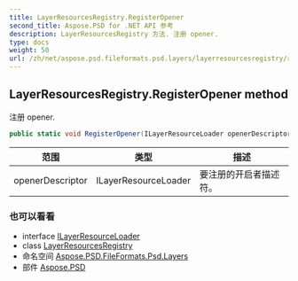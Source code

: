 ```yaml
---
title: LayerResourcesRegistry.RegisterOpener
second_title: Aspose.PSD for .NET API 参考
description: LayerResourcesRegistry 方法. 注册 opener.
type: docs
weight: 50
url: /zh/net/aspose.psd.fileformats.psd.layers/layerresourcesregistry/registeropener/
---
```

## LayerResourcesRegistry.RegisterOpener method

注册 opener.

```csharp
public static void RegisterOpener(ILayerResourceLoader openerDescriptor)
```

| 范围 | 类型 | 描述 |
| --- | --- | --- |
| openerDescriptor | ILayerResourceLoader | 要注册的开启者描述符。 |

### 也可以看看

* interface [ILayerResourceLoader](../../ilayerresourceloader/)
* class [LayerResourcesRegistry](../)
* 命名空间 [Aspose.PSD.FileFormats.Psd.Layers](../../layerresourcesregistry/)
* 部件 [Aspose.PSD](../../../)


